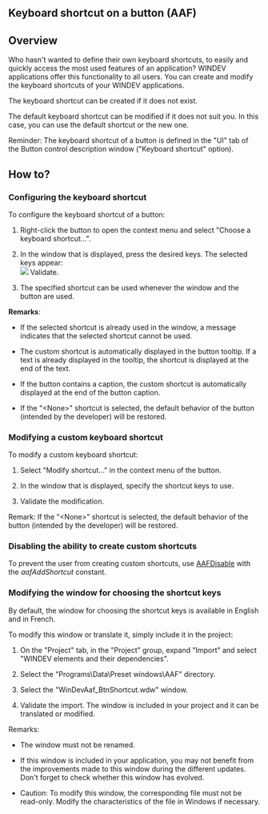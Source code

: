 


## Keyboard shortcut on a button (AAF)
			



<a name="NOTE1"></a>
<a name="NOTE1_1"></a>


## Overview
<a name="overview_ELTTEXTE000147"></a>
Who hasn't wanted to define their own keyboard shortcuts, to easily and quickly access the most used features of an application? WINDEV applications offer this functionality to all users. You can create and modify the keyboard shortcuts of your WINDEV applications. 

The keyboard shortcut can be created if it does not exist. 

The default keyboard shortcut can be modified if it does not suit you. In this case, you can use the default shortcut or the new one.

Reminder: The keyboard shortcut of a button is defined in the "UI" tab of the Button control description window ("Keyboard shortcut" option).

<a name="NOTE2"></a>
<a name="NOTE2_1"></a>


## How to?
<a name="how_ELTTEXTE000171"></a>


### Configuring the keyboard shortcut
<a name="configuring_the_keyboard_shortcut_ELTPARAGRAPHE000026"></a>

To configure the keyboard shortcut of a button:

1. Right-click the button to open the context menu and select "Choose a keyboard shortcut...".

2. In the window that is displayed, press the desired keys. The selected keys appear: <br>![](https://doc.pcsoft.fr/en-US/images/image.awp?langid=3&name=Choix%20d'un%20raccourci.jpg)
Validate. 

3. The specified shortcut can be used whenever the window and the button are used.




**Remarks**: 

- If the selected shortcut is already used in the window, a message indicates that the selected shortcut cannot be used.

- The custom shortcut is automatically displayed in the button tooltip. If a text is already displayed in the tooltip, the shortcut is displayed at the end of the text.

- If the button contains a caption, the custom shortcut is automatically displayed at the end of the button caption.

- If the "&lt;None&gt;" shortcut is selected, the default behavior of the button (intended by the developer) will be restored. 



<a name="NOTE2_2"></a>


### Modifying a custom keyboard shortcut
<a name="modifying_custom_keyboard_shortcut_ELTPARAGRAPHE000050"></a>

To modify a custom keyboard shortcut:

1. Select "Modify shortcut..." in the context menu of the button.

2. In the window that is displayed, specify the shortcut keys to use.

3. Validate the modification.


Remark: If the "&lt;None&gt;" shortcut is selected, the default behavior of the button (intended by the developer) will be restored.
<a name="NOTE2_3"></a>


### Disabling the ability to create custom shortcuts
<a name="disabling_the_ability_create_custom_shortcuts_ELTPARAGRAPHE000063"></a>

To prevent the user from creating custom shortcuts, use [AAFDisable](../WDLang1/1000022018.md) with the *aafAddShortcut* constant.
<a name="NOTE2_4"></a>


### Modifying the window for choosing the shortcut keys
<a name="modifying_the_window_for_choosing_the_shortcut_keys_ELTPARAGRAPHE000073"></a>

By default, the window for choosing the shortcut keys is available in English and in French. 

To modify this window or translate it, simply include it in the project: 

1. On the "Project" tab, in the "Project" group, expand "Import" and select "WINDEV elements and their dependencies".

2. Select the "Programs\\Data\\Preset windows\\AAF" directory. 

3. Select the "WinDevAaf_BtnShortcut.wdw" window. 

4. Validate the import. The window is included in your project and it can be translated or modified. 




Remarks:

- The window must not be renamed.

- If this window is included in your application, you may not benefit from the improvements made to this window during the different updates. Don't forget to check whether this window has evolved.

- Caution: To modify this window, the corresponding file must not be read-only. Modify the characteristics of the file in Windows if necessary.





